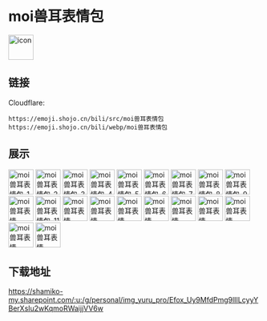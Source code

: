 # moi兽耳表情包
<img src="https://emoji.shojo.cn/bili/src/moi兽耳表情包/icon.png" width="50" height="50" alt="icon">

## 链接
Cloudflare:
```
https://emoji.shojo.cn/bili/src/moi兽耳表情包
https://emoji.shojo.cn/bili/webp/moi兽耳表情包
```
## 展示
<img src="https://emoji.shojo.cn/bili/src/moi兽耳表情包/moi兽耳表情包-1嫌弃.png" width="50" height="50" alt="moi兽耳表情包-1嫌弃">
<img src="https://emoji.shojo.cn/bili/src/moi兽耳表情包/moi兽耳表情包-2呐喊.png" width="50" height="50" alt="moi兽耳表情包-2呐喊">
<img src="https://emoji.shojo.cn/bili/src/moi兽耳表情包/moi兽耳表情包-3中断思考.png" width="50" height="50" alt="moi兽耳表情包-3中断思考">
<img src="https://emoji.shojo.cn/bili/src/moi兽耳表情包/moi兽耳表情包-4太怪了.png" width="50" height="50" alt="moi兽耳表情包-4太怪了">
<img src="https://emoji.shojo.cn/bili/src/moi兽耳表情包/moi兽耳表情包-5喜欢.png" width="50" height="50" alt="moi兽耳表情包-5喜欢">
<img src="https://emoji.shojo.cn/bili/src/moi兽耳表情包/moi兽耳表情包-6看看.png" width="50" height="50" alt="moi兽耳表情包-6看看">
<img src="https://emoji.shojo.cn/bili/src/moi兽耳表情包/moi兽耳表情包-7好耶.png" width="50" height="50" alt="moi兽耳表情包-7好耶">
<img src="https://emoji.shojo.cn/bili/src/moi兽耳表情包/moi兽耳表情包-8破防.png" width="50" height="50" alt="moi兽耳表情包-8破防">
<img src="https://emoji.shojo.cn/bili/src/moi兽耳表情包/moi兽耳表情包-9哭死.png" width="50" height="50" alt="moi兽耳表情包-9哭死">
<img src="https://emoji.shojo.cn/bili/src/moi兽耳表情包/moi兽耳表情包-10凝视.png" width="50" height="50" alt="moi兽耳表情包-10凝视">
<img src="https://emoji.shojo.cn/bili/src/moi兽耳表情包/moi兽耳表情包-11昏睡红茶.png" width="50" height="50" alt="moi兽耳表情包-11昏睡红茶">
<img src="https://emoji.shojo.cn/bili/src/moi兽耳表情包/moi兽耳表情包-13啃.png" width="50" height="50" alt="moi兽耳表情包-13啃">
<img src="https://emoji.shojo.cn/bili/src/moi兽耳表情包/moi兽耳表情包-14舔.png" width="50" height="50" alt="moi兽耳表情包-14舔">
<img src="https://emoji.shojo.cn/bili/src/moi兽耳表情包/moi兽耳表情包-15下次一定.png" width="50" height="50" alt="moi兽耳表情包-15下次一定">
<img src="https://emoji.shojo.cn/bili/src/moi兽耳表情包/moi兽耳表情包-16啃无字.png" width="50" height="50" alt="moi兽耳表情包-16啃无字">
<img src="https://emoji.shojo.cn/bili/src/moi兽耳表情包/moi兽耳表情包-17舔无字.png" width="50" height="50" alt="moi兽耳表情包-17舔无字">
<img src="https://emoji.shojo.cn/bili/src/moi兽耳表情包/moi兽耳表情包-18喜欢无.png" width="50" height="50" alt="moi兽耳表情包-18喜欢无">
<img src="https://emoji.shojo.cn/bili/src/moi兽耳表情包/moi兽耳表情包-19下次无字.png" width="50" height="50" alt="moi兽耳表情包-19下次无字">
<img src="https://emoji.shojo.cn/bili/src/moi兽耳表情包/moi兽耳表情包-20好耶无字.png" width="50" height="50" alt="moi兽耳表情包-20好耶无字">
<img src="https://emoji.shojo.cn/bili/src/moi兽耳表情包/moi兽耳表情包-12上升无字.png" width="50" height="50" alt="moi兽耳表情包-12上升无字">

## 下载地址

https://shamiko-my.sharepoint.com/:u:/g/personal/img_yuru_pro/Efox_Uy9MfdPmg9lIILcyyYBerXsIu2wKqmoRWaijjVV6w